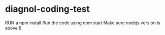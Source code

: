 # diagnol-coding-test 


RUN a npm install
Run the code using npm start
Make sure nodejs version is above 8.
